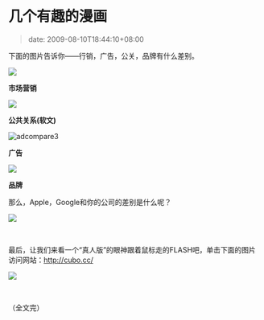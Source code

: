 # 几个有趣的漫画
>date: 2009-08-10T18:44:10+08:00



下面的图片告诉你——行销，广告，公关，品牌有什么差别。


![](https://coolshell.cn/wp-content/uploads/2009/08/adcompare1.jpg)  

**市场营销**



![](https://coolshell.cn/wp-content/uploads/2009/08/adcompare2.jpg)  

**公共关系(软文)**


![](https://coolshell.cn/wp-content/uploads/2009/08/adcompare3.jpg "adcompare3")  

**广告**


![](https://coolshell.cn/wp-content/uploads/2009/08/adcompare4.jpg)  

**品牌**


那么，Apple，Google和你的公司的差别是什么呢？


![](https://coolshell.cn/wp-content/uploads/2009/08/googleproduct.jpg)


 


最后，让我们来看一个“真人版”的眼神跟着鼠标走的FLASH吧，单击下面的图片访问网站：<http://cubo.cc/>


[![](https://coolshell.cn/wp-content/uploads/2009/08/flashanimation.jpg)](http://cubo.cc/)


 


（全文完）


